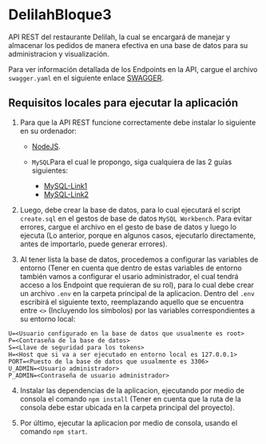 # DelilahBloque3
API REST del restaurante Delilah, la cual se encargará de manejar y almacenar los pedidos de manera efectiva en una base de datos para su administracion y visualización.

Para ver información detallada de los Endpoints en la API, cargue el archivo `swagger.yaml` en el siguiente enlace [SWAGGER](https://editor.swagger.io).

## Requisitos locales para ejecutar la aplicación
1. Para que la API REST funcione correctamente debe instalar lo siguiente en su ordenador:

    - [NodeJS](https://nodejs.org/es/).

    - `MySQL`Para el cual le propongo, siga cualquiera de las 2 guías siguientes:
        * [MySQL-Link1](https://dev.mysql.com/doc/mysql-installation-excerpt/5.7/en/windows-installation.html) 
        * [MySQL-Link2](https://www.tutorialesprogramacionya.com/mysqlya/temarios/descripcion.php?inicio=0&cod=2&punto=1) 

2. Luego, debe crear la base de datos, para lo cual ejecutará el script `create.sql` en el gestos de base de datos `MySQL Workbench`. Para evitar errores, cargue el archivo en el gesto de base de datos y luego lo ejecuta (Lo anterior, porque en algunos casos, ejecutarlo directamente, antes de importarlo, puede generar errores).

3. Al tener lista la base de datos, procedemos a configurar las variables de entorno (Tener en cuenta que dentro de estas variables de entorno también vamos a configurar el usario administrador, el cual tendrá acceso a los Endpoint que requieran de su rol), para lo cual debe crear un archivo `.env` en la carpeta principal de la aplicacion. Dentro del `.env` escribirá el siguiente texto, reemplazando aquello que se encuentra entre `<>` (Incluyendo los símbolos) por las variables correspondientes a su entorno local:

```
U=<Usuario configurado en la base de datos que usualmente es root>
P=<Contraseña de la base de datos>
S=<Llave de seguridad para los tokens>
H=<Host que si va a ser ejecutado en entorno local es 127.0.0.1>
PORT=<Puesto de la base de datos que usualmente es 3306>
U_ADMIN=<Usuario administrador>
P_ADMIN=<Contraseña de usuario administrador>
```

4. Instalar las dependencias de la aplicacion, ejecutando por medio de consola el comando `npm install` (Tener en cuenta que la ruta de la consola debe estar ubicada en la carpeta principal del proyecto).

5. Por último, ejecutar la aplicacion por medio de consola, usando el comando `npm start`.
    
